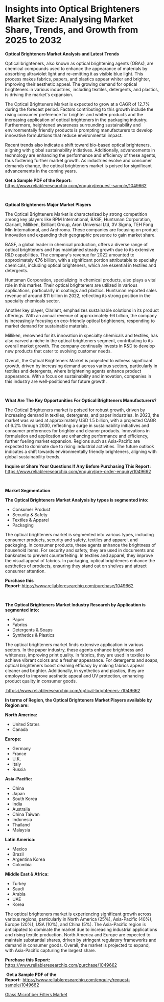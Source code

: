 <p><h1>Insights into Optical Brighteners Market Size: Analysing Market Share, Trends, and Growth from 2025 to 2032</h1></p><p><strong>Optical Brighteners Market Analysis and Latest Trends</strong></p>
<p><p>Optical brighteners, also known as optical brightening agents (OBAs), are chemical compounds used to enhance the appearance of materials by absorbing ultraviolet light and re-emitting it as visible blue light. This process makes fabrics, papers, and plastics appear whiter and brighter, improving their aesthetic appeal. The growing demand for optical brighteners in various industries, including textiles, detergents, and plastics, is driving the market's expansion.</p><p>The Optical Brighteners Market is expected to grow at a CAGR of 12.7% during the forecast period. Factors contributing to this growth include the rising consumer preference for brighter and whiter products and the increasing application of optical brighteners in the packaging industry. Furthermore, heightened awareness surrounding sustainability and environmentally friendly products is prompting manufacturers to develop innovative formulations that reduce environmental impact. </p><p>Recent trends also indicate a shift toward bio-based optical brighteners, aligning with global sustainability initiatives. Additionally, advancements in technology are enhancing the performance and efficiency of these agents, thus fostering further market growth. As industries evolve and consumer demands change, the optical brighteners market is poised for significant advancements in the coming years.</p></p>
<p><strong>Get a Sample PDF of the Report:&nbsp;</strong> <a href="https://www.reliableresearchiq.com/enquiry/request-sample/1049662?utm_campaign=3076&utm_medium=2&utm_source=Github&utm_content=ia&utm_term=31032025&utm_id=optical-brighteners">https://www.reliableresearchiq.com/enquiry/request-sample/1049662</a></p>
<p>&nbsp;</p>
<p><strong>Optical Brighteners Major Market Players</strong></p>
<p><p>The Optical Brighteners Market is characterized by strong competition among key players like RPM International, BASF, Huntsman Corporation, Clariant, Milliken, Brilliant Group, Aron Universal Ltd, 3V Sigma, TEH Fong Min International, and Archroma. These companies are focusing on product innovation and expanding their geographic presence to gain market share.</p><p>BASF, a global leader in chemical production, offers a diverse range of optical brighteners and has maintained steady growth due to its extensive R&D capabilities. The company's revenue for 2022 amounted to approximately €76 billion, with a significant portion attributable to specialty chemicals, including optical brighteners, which are essential in textiles and detergents.</p><p>Huntsman Corporation, specializing in chemical products, also plays a vital role in this market. Their optical brighteners are utilized in various applications, particularly in coatings and plastics. Huntsman reported sales revenue of around $11 billion in 2022, reflecting its strong position in the specialty chemicals sector.</p><p>Another key player, Clariant, emphasizes sustainable solutions in its product offerings. With an annual revenue of approximately €6 billion, the company is increasingly focusing on eco-friendly optical brighteners, responding to market demand for sustainable materials.</p><p>Milliken, renowned for its innovation in specialty chemicals and textiles, has also carved a niche in the optical brighteners segment, contributing to its overall market growth. The company continually invests in R&D to develop new products that cater to evolving customer needs.</p><p>Overall, the Optical Brighteners Market is projected to witness significant growth, driven by increasing demand across various sectors, particularly in textiles and detergents, where brightening agents enhance product appearance. With a focus on sustainability and innovation, companies in this industry are well-positioned for future growth.</p></p>
<p>&nbsp;</p>
<p><strong>What Are The Key Opportunities For Optical Brighteners Manufacturers?</strong></p>
<p><p>The Optical Brighteners market is poised for robust growth, driven by increasing demand in textiles, detergents, and paper industries. In 2023, the market was valued at approximately USD 1.5 billion, with a projected CAGR of 6.2% through 2030, reflecting a surge in sustainability initiatives and consumer preferences for brighter and cleaner products. Innovations in formulation and application are enhancing performance and efficiency, further fueling market expansion. Regions such as Asia-Pacific are expected to dominate due to rising industrial activities. The future outlook indicates a shift towards environmentally friendly brighteners, aligning with global sustainability trends.</p></p>
<p><strong>Inquire or Share Your Questions If Any Before Purchasing This Report:</strong> <a href="https://www.reliableresearchiq.com/enquiry/pre-order-enquiry/1049662?utm_campaign=3076&utm_medium=2&utm_source=Github&utm_content=ia&utm_term=31032025&utm_id=optical-brighteners">https://www.reliableresearchiq.com/enquiry/pre-order-enquiry/1049662</a></p>
<p>&nbsp;</p>
<p><strong>Market Segmentation</strong></p>
<p><strong>The Optical Brighteners Market Analysis by types is segmented into:</strong></p>
<p><ul><li>Consumer Product</li><li>Security & Safety</li><li>Textiles & Apparel</li><li>Packaging</li></ul></p>
<p><p>The optical brighteners market is segmented into various types, including consumer products, security and safety, textiles and apparel, and packaging. In consumer products, these agents enhance the brightness of household items. For security and safety, they are used in documents and banknotes to prevent counterfeiting. In textiles and apparel, they improve the visual appeal of fabrics. In packaging, optical brighteners enhance the aesthetics of products, ensuring they stand out on shelves and attract consumer attention.</p></p>
<p><strong>Purchase this Report:&nbsp;</strong><a href="https://www.reliableresearchiq.com/purchase/1049662?utm_campaign=3076&utm_medium=2&utm_source=Github&utm_content=ia&utm_term=31032025&utm_id=optical-brighteners">https://www.reliableresearchiq.com/purchase/1049662</a></p>
<p>&nbsp;</p>
<p><strong>The Optical Brighteners Market Industry Research by Application is segmented into:</strong></p>
<p><ul><li>Paper</li><li>Fabrics</li><li>Detergents & Soaps</li><li>Synthetics & Plastics</li></ul></p>
<p><p>The optical brighteners market finds extensive application in various sectors. In the paper industry, these agents enhance brightness and whiteness, improving print quality. In fabrics, they are used in textiles to achieve vibrant colors and a fresher appearance. For detergents and soaps, optical brighteners boost cleaning efficacy by making fabrics appear cleaner and brighter. Additionally, in synthetics and plastics, they are employed to improve aesthetic appeal and UV protection, enhancing product quality in consumer goods.</p></p>
<p><a href="https://www.reliableresearchiq.com/optical-brighteners-r1049662?utm_campaign=3076&utm_medium=2&utm_source=Github&utm_content=ia&utm_term=31032025&utm_id=optical-brighteners">&nbsp;https://www.reliableresearchiq.com/optical-brighteners-r1049662</a></p>
<p><strong>In terms of Region, the Optical Brighteners Market Players available by Region are:</strong></p>
<p>
    <p> <strong> North America: </strong>
        <ul>
            <li>United States</li>
            <li>Canada</li>
        </ul>
        </p> 
    <p> <strong> Europe: </strong>
        <ul>
            <li>Germany</li>
            <li>France</li>
            <li>U.K.</li>
            <li>Italy</li>
            <li>Russia</li>
        </ul>
        </p> 
    <p> <strong> Asia-Pacific: </strong>
        <ul>
            <li>China</li>
            <li>Japan</li>
            <li>South Korea</li>
            <li>India</li>
            <li>Australia</li>
            <li>China Taiwan</li>
            <li>Indonesia</li>
            <li>Thailand</li>
            <li>Malaysia</li>
        </ul>
        </p> 
    <p> <strong> Latin America: </strong>
        <ul>
            <li>Mexico</li>
            <li>Brazil</li>
            <li>Argentina Korea</li>
            <li>Colombia</li>
        </ul>
        </p> 
    <p> <strong> Middle East & Africa: </strong>
        <ul>
            <li>Turkey</li>
            <li>Saudi</li>
            <li>Arabia</li>
            <li>UAE</li>
            <li>Korea</li>
        </ul>
    </p>
    </p>
<p><p>The optical brighteners market is experiencing significant growth across various regions, particularly in North America (25%), Asia-Pacific (40%), Europe (20%), USA (10%), and China (5%). The Asia-Pacific region is anticipated to dominate the market due to increasing industrial applications and rising textile production. North America and Europe are expected to maintain substantial shares, driven by stringent regulatory frameworks and demand in consumer goods. Overall, the market is projected to expand, with Asia-Pacific capturing the largest share.</p></p>
<p><strong>Purchase this Report: </strong><a href="https://www.reliableresearchiq.com/purchase/1049662?utm_campaign=3076&utm_medium=2&utm_source=Github&utm_content=ia&utm_term=31032025&utm_id=optical-brighteners">https://www.reliableresearchiq.com/purchase/1049662</a></p>
<p>&nbsp;<strong>Get a Sample PDF of the Report:&nbsp;&nbsp;</strong><a href="https://www.reliableresearchiq.com/enquiry/request-sample/1049662?utm_campaign=3076&utm_medium=2&utm_source=Github&utm_content=ia&utm_term=31032025&utm_id=optical-brighteners">https://www.reliableresearchiq.com/enquiry/request-sample/1049662</a></p>
<p><strong></strong></p>
<p><p><a href="https://github.com/salodipura00/Market-Research-Report-List-1/blob/main/glass-microfiber-filters-market.md?utm_campaign=3076&utm_medium=2&utm_source=Github&utm_content=ia&utm_term=31032025&utm_id=optical-brighteners">Glass Microfiber Filters Market</a></p></p>